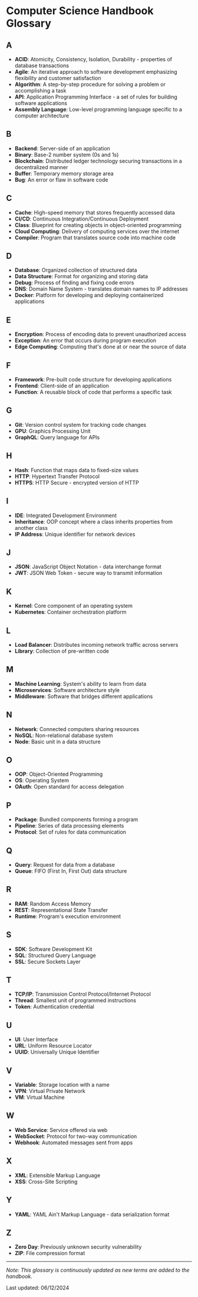 # Computer Science Handbook Glossary

## A
- **ACID**: Atomicity, Consistency, Isolation, Durability - properties of database transactions
- **Agile**: An iterative approach to software development emphasizing flexibility and customer satisfaction
- **Algorithm**: A step-by-step procedure for solving a problem or accomplishing a task
- **API**: Application Programming Interface - a set of rules for building software applications
- **Assembly Language**: Low-level programming language specific to a computer architecture

## B
- **Backend**: Server-side of an application
- **Binary**: Base-2 number system (0s and 1s)
- **Blockchain**: Distributed ledger technology securing transactions in a decentralized manner
- **Buffer**: Temporary memory storage area
- **Bug**: An error or flaw in software code

## C
- **Cache**: High-speed memory that stores frequently accessed data
- **CI/CD**: Continuous Integration/Continuous Deployment
- **Class**: Blueprint for creating objects in object-oriented programming
- **Cloud Computing**: Delivery of computing services over the internet
- **Compiler**: Program that translates source code into machine code

## D
- **Database**: Organized collection of structured data
- **Data Structure**: Format for organizing and storing data
- **Debug**: Process of finding and fixing code errors
- **DNS**: Domain Name System - translates domain names to IP addresses
- **Docker**: Platform for developing and deploying containerized applications

## E
- **Encryption**: Process of encoding data to prevent unauthorized access
- **Exception**: An error that occurs during program execution
- **Edge Computing**: Computing that's done at or near the source of data

## F
- **Framework**: Pre-built code structure for developing applications
- **Frontend**: Client-side of an application
- **Function**: A reusable block of code that performs a specific task

## G
- **Git**: Version control system for tracking code changes
- **GPU**: Graphics Processing Unit
- **GraphQL**: Query language for APIs

## H
- **Hash**: Function that maps data to fixed-size values
- **HTTP**: Hypertext Transfer Protocol
- **HTTPS**: HTTP Secure - encrypted version of HTTP

## I
- **IDE**: Integrated Development Environment
- **Inheritance**: OOP concept where a class inherits properties from another class
- **IP Address**: Unique identifier for network devices

## J
- **JSON**: JavaScript Object Notation - data interchange format
- **JWT**: JSON Web Token - secure way to transmit information

## K
- **Kernel**: Core component of an operating system
- **Kubernetes**: Container orchestration platform

## L
- **Load Balancer**: Distributes incoming network traffic across servers
- **Library**: Collection of pre-written code

## M
- **Machine Learning**: System's ability to learn from data
- **Microservices**: Software architecture style
- **Middleware**: Software that bridges different applications

## N
- **Network**: Connected computers sharing resources
- **NoSQL**: Non-relational database system
- **Node**: Basic unit in a data structure

## O
- **OOP**: Object-Oriented Programming
- **OS**: Operating System
- **OAuth**: Open standard for access delegation

## P
- **Package**: Bundled components forming a program
- **Pipeline**: Series of data processing elements
- **Protocol**: Set of rules for data communication

## Q
- **Query**: Request for data from a database
- **Queue**: FIFO (First In, First Out) data structure

## R
- **RAM**: Random Access Memory
- **REST**: Representational State Transfer
- **Runtime**: Program's execution environment

## S
- **SDK**: Software Development Kit
- **SQL**: Structured Query Language
- **SSL**: Secure Sockets Layer

## T
- **TCP/IP**: Transmission Control Protocol/Internet Protocol
- **Thread**: Smallest unit of programmed instructions
- **Token**: Authentication credential

## U
- **UI**: User Interface
- **URL**: Uniform Resource Locator
- **UUID**: Universally Unique Identifier

## V
- **Variable**: Storage location with a name
- **VPN**: Virtual Private Network
- **VM**: Virtual Machine

## W
- **Web Service**: Service offered via web
- **WebSocket**: Protocol for two-way communication
- **Webhook**: Automated messages sent from apps

## X
- **XML**: Extensible Markup Language
- **XSS**: Cross-Site Scripting

## Y
- **YAML**: YAML Ain't Markup Language - data serialization format

## Z
- **Zero Day**: Previously unknown security vulnerability
- **ZIP**: File compression format

---

*Note: This glossary is continuously updated as new terms are added to the handbook.*

Last updated: 06/12/2024